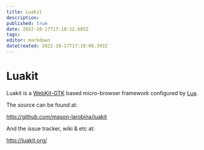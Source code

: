 ```yaml
---
title: Luakit
description: 
published: true
date: 2022-10-17T17:18:12.685Z
tags: 
editor: markdown
dateCreated: 2022-10-17T17:18:06.393Z
---
```


# Luakit

Luakit is a [WebKit-GTK](http://webkitgtk.org/) based micro-browser framework configured by [Lua](http://lua.org).

The source can be found at:

<http://github.com/mason-larobina/luakit>

And the issue tracker, wiki & etc at:

<http://luakit.org/>
